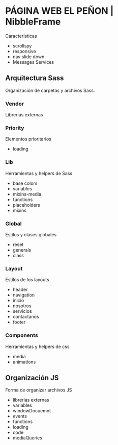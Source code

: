 # PÁGINA WEB EL PEÑON | NibbleFrame

Caracteristicas

- scrollspy
- responsive
- nav slide down
- Messages Services

## Arquitectura Sass

Organización de carpetas y archivos Sass.

### Vendor

Librerias externas

### Priority

Elementos prioritarios

- loading

### Lib

Herramientas y helpers de Sass

- base colors
- variables
- mixins-media
- functions
- placeholders
- mixins

### Global

Estilos y clases globales

- reset
- generals
- class

### Layout

Estilos de los layouts

- header
- navigation
- inicio
- nosotros
- servicios
- contactanos
- footer

### Components

Herramientas y helpers de css

- media
- animations

## Organización JS

Forma de organizar archivos JS

- librerias externas
- variables
- windowDocuemnt
- events
- functions
- loading
- code
- mediaQueries
